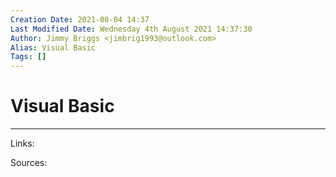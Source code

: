 ```yaml
---
Creation Date: 2021-08-04 14:37
Last Modified Date: Wednesday 4th August 2021 14:37:30
Author: Jimmy Briggs <jimbrig1993@outlook.com>
Alias: Visual Basic
Tags: []
---
```


# Visual Basic

***

Links: 

Sources:

